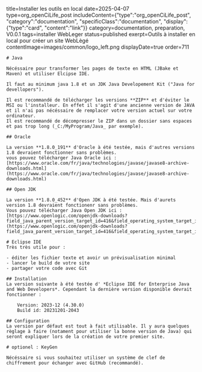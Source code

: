 title=Installer les outils en local
date=2025-04-07
type=org_openCiLife_post
includeContent={"type":"org_openCiLife_post", "category":"documentation", "specificClass":"documentation", "display":{"type":"card", "content":"link"}}
category=documentation, preparation, V0.0.1
tags=installer WebLeger
status=published
exerpt=Outils à installer en local pour créer un site WebLègé
contentImage=images/common/logo_left.png
displayDate=true
order=711
~~~~~~
# Java

Nécéssaire pour transformer les pages de texte en HTML (JBake et Maven) et utiliser Elcipse IDE.

Il faut au minimum java 1.8 et un JDK Java Developement Kit ("Java for devellopers").

Il est recommandé de télécharger les versions **ZIP** et d'éviter le MSI ou l'installeur. En effet il s'agit d'une ancienne version de JAVA et il n'ai pas nécéssaire de remplacer votre version actuel sur votre ordinateur.
Il est recommandé de décompresser le ZIP dans un dossier sans espaces et pas trop long (_C:/MyProgram/Java_ par exemple).

## Oracle 

La version **1.8.0_191** d'Oracle à été testée, mais d'autres versions 1.8 devraient fonctionner sans problèmes.
vous pouvez télécharger Java Oracle ici : [https://www.oracle.com/fr/java/technologies/javase/javase8-archive-downloads.html](https://www.oracle.com/fr/java/technologies/javase/javase8-archive-downloads.html)

## Open JDK

La version **1.8.0_452** d'Open JDK à été testée. Mais d'aurets version 1.8 devraient fonctionenr sans problèmes.
Vous pouvez télécharger Java Open JDK ici : [https://www.openlogic.com/openjdk-downloads?field_java_parent_version_target_id=416&field_operating_system_target_id=All&field_architecture_target_id=All&field_java_package_target_id=All](https://www.openlogic.com/openjdk-downloads?field_java_parent_version_target_id=416&field_operating_system_target_id=All&field_architecture_target_id=All&field_java_package_target_id=All)

# Eclipse IDE
Très très utile pour : 

- éditer les fichier texte et avoir un prévisualisation minimal
- lancer le build de votre site
- partager votre code avec Git

## Installation
La version suivante à été testée d' *Eclipse IDE for Enterprise Java and Web Developers*. Cependant la dernière version disponible devrait fonctionner : 
    
    Version: 2023-12 (4.30.0)
    Build id: 20231201-2043
    
## Configuration
La version par défaut est tout à fait utilisable. Il y aura quelques règlage à faire (notament pour utiliser la bonne version de Java) qui seront expliquer lors de la création de votre premier site.

# optionel : KeyGen

Nécéssaire si vous souhaitez utiliser un système de clef de chiffrement pour échanger avec GitHub (recommandé).


